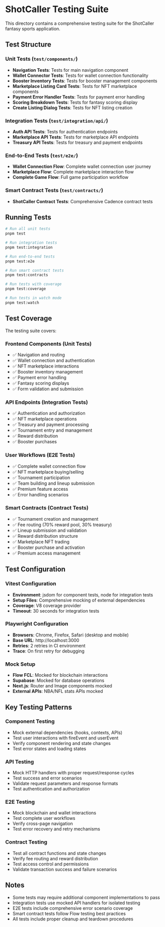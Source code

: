 # ShotCaller Testing Suite

This directory contains a comprehensive testing suite for the ShotCaller fantasy sports application.

## Test Structure

### Unit Tests (`test/components/`)
- **Navigation Tests**: Tests for main navigation component
- **Wallet Connector Tests**: Tests for wallet connection functionality
- **Booster Inventory Tests**: Tests for booster management components
- **Marketplace Listing Card Tests**: Tests for NFT marketplace components
- **Payment Error Handler Tests**: Tests for payment error handling
- **Scoring Breakdown Tests**: Tests for fantasy scoring display
- **Create Listing Dialog Tests**: Tests for NFT listing creation

### Integration Tests (`test/integration/api/`)
- **Auth API Tests**: Tests for authentication endpoints
- **Marketplace API Tests**: Tests for marketplace API endpoints
- **Treasury API Tests**: Tests for treasury and payment endpoints

### End-to-End Tests (`test/e2e/`)
- **Wallet Connection Flow**: Complete wallet connection user journey
- **Marketplace Flow**: Complete marketplace interaction flow
- **Complete Game Flow**: Full game participation workflow

### Smart Contract Tests (`test/contracts/`)
- **ShotCaller Contract Tests**: Comprehensive Cadence contract tests

## Running Tests

```bash
# Run all unit tests
pnpm test

# Run integration tests
pnpm test:integration

# Run end-to-end tests
pnpm test:e2e

# Run smart contract tests
pnpm test:contracts

# Run tests with coverage
pnpm test:coverage

# Run tests in watch mode
pnpm test:watch
```

## Test Coverage

The testing suite covers:

### Frontend Components (Unit Tests)
- ✅ Navigation and routing
- ✅ Wallet connection and authentication
- ✅ NFT marketplace interactions
- ✅ Booster inventory management
- ✅ Payment error handling
- ✅ Fantasy scoring displays
- ✅ Form validation and submission

### API Endpoints (Integration Tests)
- ✅ Authentication and authorization
- ✅ NFT marketplace operations
- ✅ Treasury and payment processing
- ✅ Tournament entry and management
- ✅ Reward distribution
- ✅ Booster purchases

### User Workflows (E2E Tests)
- ✅ Complete wallet connection flow
- ✅ NFT marketplace buying/selling
- ✅ Tournament participation
- ✅ Team building and lineup submission
- ✅ Premium feature access
- ✅ Error handling scenarios

### Smart Contracts (Contract Tests)
- ✅ Tournament creation and management
- ✅ Fee routing (70% reward pool, 30% treasury)
- ✅ Lineup submission and validation
- ✅ Reward distribution structure
- ✅ Marketplace NFT trading
- ✅ Booster purchase and activation
- ✅ Premium access management

## Test Configuration

### Vitest Configuration
- **Environment**: jsdom for component tests, node for integration tests
- **Setup Files**: Comprehensive mocking of external dependencies
- **Coverage**: V8 coverage provider
- **Timeout**: 30 seconds for integration tests

### Playwright Configuration
- **Browsers**: Chrome, Firefox, Safari (desktop and mobile)
- **Base URL**: http://localhost:3000
- **Retries**: 2 retries in CI environment
- **Trace**: On first retry for debugging

### Mock Setup
- **Flow FCL**: Mocked for blockchain interactions
- **Supabase**: Mocked for database operations
- **Next.js**: Router and Image components mocked
- **External APIs**: NBA/NFL stats APIs mocked

## Key Testing Patterns

### Component Testing
- Mock external dependencies (hooks, contexts, APIs)
- Test user interactions with fireEvent and userEvent
- Verify component rendering and state changes
- Test error states and loading states

### API Testing
- Mock HTTP handlers with proper request/response cycles
- Test success and error scenarios
- Validate request parameters and response formats
- Test authentication and authorization

### E2E Testing
- Mock blockchain and wallet interactions
- Test complete user workflows
- Verify cross-page navigation
- Test error recovery and retry mechanisms

### Contract Testing
- Test all contract functions and state changes
- Verify fee routing and reward distribution
- Test access control and permissions
- Validate transaction success and failure scenarios

## Notes

- Some tests may require additional component implementations to pass
- Integration tests use mocked API handlers for isolated testing
- E2E tests include comprehensive error scenario coverage
- Smart contract tests follow Flow testing best practices
- All tests include proper cleanup and teardown procedures
